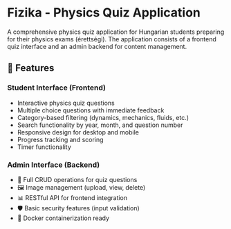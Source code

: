 # Fizika - Physics Quiz Application

A comprehensive physics quiz application for Hungarian students preparing for their physics exams (érettségi). The application consists of a frontend quiz interface and an admin backend for content management.

## 🚀 Features

### Student Interface (Frontend)

- Interactive physics quiz questions
- Multiple choice questions with immediate feedback
- Category-based filtering (dynamics, mechanics, fluids, etc.)
- Search functionality by year, month, and question number
- Responsive design for desktop and mobile
- Progress tracking and scoring
- Timer functionality

### Admin Interface (Backend)

- 📝 Full CRUD operations for quiz questions
- 🖼️ Image management (upload, view, delete)
- 📊 RESTful API for frontend integration
- 🛡️ Basic security features (input validation)
- 🐳 Docker containerization ready
